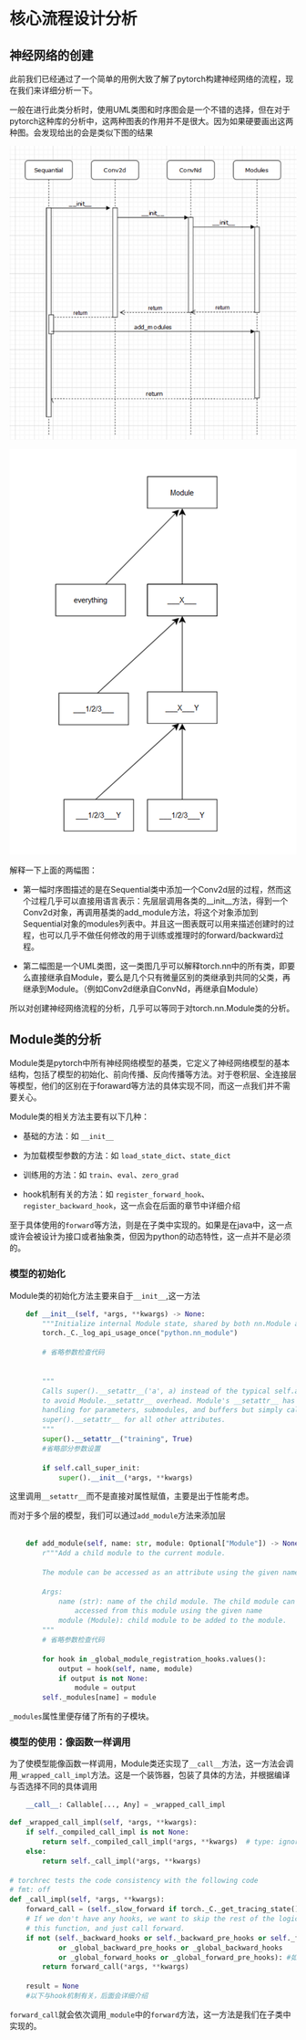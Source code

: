 # 核心流程设计分析

## 神经网络的创建

此前我们已经通过了一个简单的用例大致了解了pytorch构建神经网络的流程，现在我们来详细分析一下。

一般在进行此类分析时，使用UML类图和时序图会是一个不错的选择，但在对于pytorch这种库的分析中，这两种图表的作用并不是很大。因为如果硬要画出这两种图。会发现给出的会是类似下图的结果

![alt text](image.png)

![alt text](image-1.png)

解释一下上面的两幅图：

- 第一幅时序图描述的是在Sequential类中添加一个Conv2d层的过程，然而这个过程几乎可以直接用语言表示：先层层调用各类的__init__方法，得到一个Conv2d对象，再调用基类的add_module方法，将这个对象添加到Sequential对象的modules列表中。并且这一图表既可以用来描述创建时的过程，也可以几乎不做任何修改的用于训练或推理时的forward/backward过程。

- 第二幅图是一个UML类图，这一类图几乎可以解释torch.nn中的所有类，即要么直接继承自Module，要么是几个只有微量区别的类继承到共同的父类，再继承到Module。（例如Conv2d继承自ConvNd，再继承自Module）

所以对创建神经网络流程的分析，几乎可以等同于对torch.nn.Module类的分析。

## Module类的分析

Module类是pytorch中所有神经网络模型的基类，它定义了神经网络模型的基本结构，包括了模型的初始化、前向传播、反向传播等方法。对于卷积层、全连接层等模型，他们的区别在于foraward等方法的具体实现不同，而这一点我们并不需要关心。

Module类的相关方法主要有以下几种：

- 基础的方法：如 `__init__`

- 为加载模型参数的方法：如 `load_state_dict`、`state_dict`

- 训练用的方法：如 `train`、`eval`、`zero_grad`

- hook机制有关的方法：如 `register_forward_hook`、`register_backward_hook`，这一点会在后面的章节中详细介绍

至于具体使用的`forward`等方法，则是在子类中实现的。如果是在java中，这一点或许会被设计为接口或者抽象类，但因为python的动态特性，这一点并不是必须的。

### 模型的初始化

Module类的初始化方法主要来自于`__init__`,这一方法

```python
    def __init__(self, *args, **kwargs) -> None:
        """Initialize internal Module state, shared by both nn.Module and ScriptModule."""
        torch._C._log_api_usage_once("python.nn_module")

        # 省略参数检查代码
        

        """
        Calls super().__setattr__('a', a) instead of the typical self.a = a
        to avoid Module.__setattr__ overhead. Module's __setattr__ has special
        handling for parameters, submodules, and buffers but simply calls into
        super().__setattr__ for all other attributes.
        """
        super().__setattr__("training", True)
        #省略部分参数设置

        if self.call_super_init:
            super().__init__(*args, **kwargs)

```

这里调用`__setattr__`而不是直接对属性赋值，主要是出于性能考虑。

而对于多个层的模型，我们可以通过`add_module`方法来添加层

```python

    def add_module(self, name: str, module: Optional["Module"]) -> None:
        r"""Add a child module to the current module.

        The module can be accessed as an attribute using the given name.

        Args:
            name (str): name of the child module. The child module can be
                accessed from this module using the given name
            module (Module): child module to be added to the module.
        """
        # 省略参数检查代码

        for hook in _global_module_registration_hooks.values():
            output = hook(self, name, module)
            if output is not None:
                module = output
        self._modules[name] = module
```

`_modules`属性里便存储了所有的子模块。

### 模型的使用：像函数一样调用

为了使模型能像函数一样调用，Module类还实现了`__call__`方法，这一方法会调用`_wrapped_call_impl`方法。这是一个装饰器，包装了具体的方法，并根据编译与否选择不同的具体调用

```python
    __call__: Callable[..., Any] = _wrapped_call_impl
```

```python
def _wrapped_call_impl(self, *args, **kwargs):
    if self._compiled_call_impl is not None:
        return self._compiled_call_impl(*args, **kwargs)  # type: ignore[misc]
    else:
        return self._call_impl(*args, **kwargs)

# torchrec tests the code consistency with the following code
# fmt: off
def _call_impl(self, *args, **kwargs):
    forward_call = (self._slow_forward if torch._C._get_tracing_state() else self.forward)
    # If we don't have any hooks, we want to skip the rest of the logic in
    # this function, and just call forward.
    if not (self._backward_hooks or self._backward_pre_hooks or self._forward_hooks or self._forward_pre_hooks
            or _global_backward_pre_hooks or _global_backward_hooks
            or _global_forward_hooks or _global_forward_pre_hooks): #如果未注册hook函数，则直接调用forward
        return forward_call(*args, **kwargs)

    result = None
    #以下与hook机制有关，后面会详细介绍
```

`forward_call`就会依次调用`_module`中的`forward`方法，这一方法是我们在子类中实现的。
